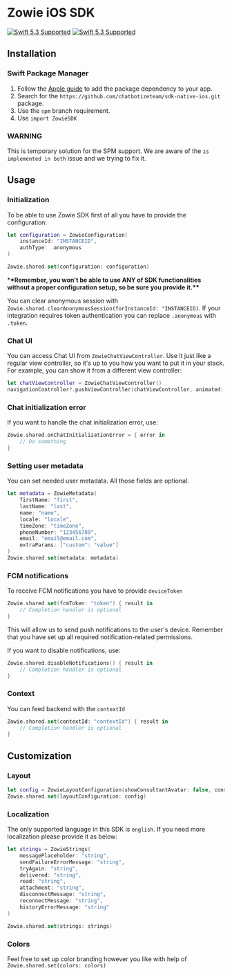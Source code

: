 # Zowie iOS SDK

[![Swift 5.3 Supported](https://img.shields.io/badge/Swift-5.3-green.svg)](https://github.com/apple/swift) [![Swift 5.3 Supported](https://img.shields.io/badge/iOS-12+-orange.svg)](https://apple.com)

## Installation

### Swift Package Manager

1. Follow the [Apple guide](https://developer.apple.com/documentation/xcode/adding-package-dependencies-to-your-app) to add the package dependency to your app.
2. Search for the `https://github.com/chatbotizeteam/sdk-native-ios.git` package.
3. Use the `spm` branch requirement.
4. Use `import ZowieSDK`

### WARNING
This is temporary solution for the SPM support. We are aware of the `is implemented in both` issue and we trying to fix it.

## Usage

### Initialization

To be able to use Zowie SDK first of all you have to provide the configuration:

```swift
let configuration = ZowieConfiguration(
    instanceId: "INSTANCEID",
    authType: .anonymous
)

Zowie.shared.set(configuration: configuration)
```

\***\*Remember, you won't be able to use ANY of SDK functionalities without a proper configuration setup, so be sure you provide it.\*\***

You can clear anonymous session with `Zowie.shared.clearAnonymousSession(forInstanceId: "INSTANCEID)`. If your integration requires token authentication you can replace `.anonymous` with `.token`.

### Chat UI

You can access Chat UI from `ZowieChatViewController`. Use it just like a regular view controller, so it's up to you how you want to put it in your stack. For example, you can show it from a different view controller:

```swift
let chatViewController = ZowieChatViewController()
navigationController?.pushViewController(chatViewController, animated: true)
```

### Chat initialization error

If you want to handle the chat initialization error, use:

```swift
Zowie.shared.onChatInitializationError = { error in
    // Do something
}
```

### Setting user metadata

You can set needed user metadata. All those fields are optional.

```swift
let metadata = ZowieMetadata(
    firstName: "first",
    lastName: "last",
    name: "name",
    locale: "locale",
    timeZone: "timeZone",
    phoneNumber: "123456789",
    email: "email@email.com",
    extraParams: ["custom": "value"]
)
Zowie.shared.set(metadata: metadata)
```

### FCM notifications

To receive FCM notifications you have to provide `deviceToken`

```swift
Zowie.shared.set(fcmToken: "token") { result in
    // Completion handler is optional
}
```

This will allow us to send push notifications to the user's device. Remember that you have set up all required notification-related permissions.

If you want to disable notifications, use:

```swift
Zowie.shared.disableNotifications() { result in
    // Completion handler is optional
}
```

### Context

You can feed backend with the `contextId`

```swift
Zowie.shared.set(contextId: "contextId") { result in
    // Completion handler is optional
}
```

## Customization

### Layout

```swift
let config = ZowieLayoutConfiguration(showConsultantAvatar: false, consultantNameMode: .firstName)
Zowie.shared.set(layoutConfiguration: config)
```

### Localization

The only supported language in this SDK is `english`. If you need more localization please provide it as below:

```swift
let strings = ZowieStrings(
    messagePlaceholder: "string",
    sendFailureErrorMessage: "string",
    tryAgain: "string",
    delivered: "string",
    read: "string",
    attachment: "string",
    disconnectMessage: "string",
    reconnectMessage: "string",
    historyErrorMessage: "string"
)

Zowie.shared.set(strings: strings)
```

### Colors

Feel free to set up color branding however you like with help of `Zowie.shared.set(colors: colors)`

